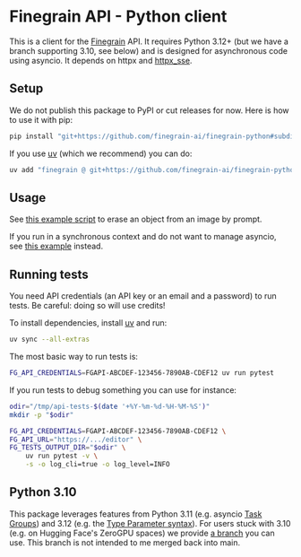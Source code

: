 # Finegrain API - Python client

This is a client for the [Finegrain](https://finegrain.ai) API. It requires Python 3.12+ (but we have a branch supporting 3.10, see below) and is designed for asynchronous code using asyncio. It depends on httpx and [httpx_sse](https://github.com/florimondmanca/httpx-sse).

## Setup

We do not publish this package to PyPI or cut releases for now. Here is how to use it with pip:

```bash
pip install "git+https://github.com/finegrain-ai/finegrain-python#subdirectory=finegrain"
```

If you use [uv](https://docs.astral.sh/uv/) (which we recommend) you can do:

```bash
uv add "finegrain @ git+https://github.com/finegrain-ai/finegrain-python#subdirectory=finegrain"
```

## Usage

See [this example script](examples/erase.py) to erase an object from an image by prompt.

If you run in a synchronous context and do not want to manage asyncio, see [this example](examples/erase_sync.py) instead.

## Running tests

You need API credentials (an API key or an email and a password) to run tests. Be careful: doing so will use credits!

To install dependencies, install [uv](https://docs.astral.sh/uv/) and run:

```bash
uv sync --all-extras
```

The most basic way to run tests is:

```bash
FG_API_CREDENTIALS=FGAPI-ABCDEF-123456-7890AB-CDEF12 uv run pytest
```

If you run tests to debug something you can use for instance:

```bash
odir="/tmp/api-tests-$(date '+%Y-%m-%d-%H-%M-%S')"
mkdir -p "$odir"

FG_API_CREDENTIALS=FGAPI-ABCDEF-123456-7890AB-CDEF12 \
FG_API_URL="https://.../editor" \
FG_TESTS_OUTPUT_DIR="$odir" \
    uv run pytest -v \
    -s -o log_cli=true -o log_level=INFO
```

## Python 3.10

This package leverages features from Python 3.11 (e.g. asyncio [Task Groups](https://docs.python.org/3/library/asyncio-task.html#task-groups)) and 3.12 (e.g. the [Type Parameter syntax](https://peps.python.org/pep-0695/)). For users stuck with 3.10 (e.g. on Hugging Face's ZeroGPU spaces) we provide [a branch](https://github.com/finegrain-ai/finegrain-python/tree/py310) you can use. This branch is not intended to me merged back into main.
